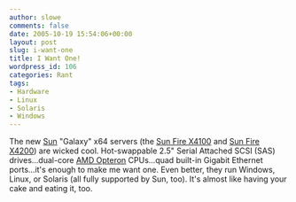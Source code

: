 ```yaml
---
author: slowe
comments: false
date: 2005-10-19 15:54:06+00:00
layout: post
slug: i-want-one
title: I Want One!
wordpress_id: 106
categories: Rant
tags:
- Hardware
- Linux
- Solaris
- Windows
---
```


The new [Sun](http://www.sun.com/) "Galaxy" x64 servers (the [Sun Fire X4100](http://www.sun.com/servers/entry/x4100/specifications.jsp) and [Sun Fire X4200](http://www.sun.com/servers/entry/x4200/specifications.jsp)) are wicked cool. Hot-swappable 2.5" Serial Attached SCSI (SAS) drives...dual-core [AMD Opteron](http://www.amd.com/us-en/Processors/ProductInformation/0,,30_118_8796,00.html) CPUs...quad built-in Gigabit Ethernet ports...it's enough to make me want one. Even better, they run Windows, Linux, or Solaris (all fully supported by Sun, too). It's almost like having your cake and eating it, too.
